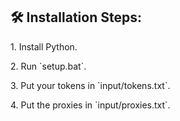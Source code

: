 <h2>🛠️ Installation Steps:</h2>

<p>1. Install Python.</p>

<p>2. Run `setup.bat`.</p>

<p>3. Put your tokens in `input/tokens.txt`.</p>

<p>4. Put the proxies in `input/proxies.txt`.</p>
